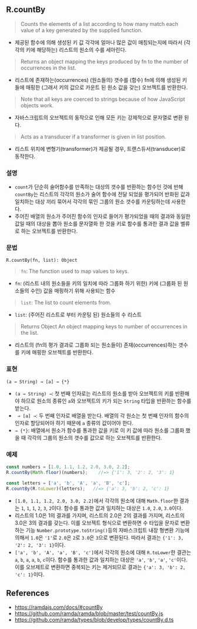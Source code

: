 ## R.countBy

> Counts the elements of a list according to how many match each value of a key generated by the supplied function.
- 제공된 함수에 의해 생성된 키 값 각각에 얼마나 많은 값이 매칭되는지에 따라서 (각각의 키에 해당하는) 리스트의 원소의 수를 세아린다.
> Returns an object mapping the keys produced by fn to the number of occurrences in the list.
- 리스트에 존재하는(occurrences) (원소들의) 갯수를 (함수) fn에 의해 생성된 키들에 매핑한 (그래서 키의 값으로 카운트 된 원소 값을 갖는) 오브젝트를 반환한다.
> Note that all keys are coerced to strings because of how JavaScript objects work.
- 자바스크립트의 오브젝트의 동작으로 인해 모든 키는 강제적으로 문자열로 변환 된다.
> Acts as a transducer if a transformer is given in list position.
- 리스트 위치에 변형기(transformer)가 제공될 경우, 트랜스듀서(transducer)로 동작한다.

### 설명

- `count`가 단순히 술어함수를 만족하는 대상의 갯수를 반환하는 함수인 것에 반해 `countBy`는 리스트의 각각의 원소가 술어 함수에 전달 되었을 평가되어 반화된 값과 일치하는 대상 끼리 묶어서 각각의 묶인 그룹의 원소 갯수를 카운팅하는데 사용한다.
- 주어진 배열의 원소가 주어진 함수의 인자로 들어가 평가되었을 때의 결과와 동일한 값일 때의 대상을 뽑아 원소를 문자열화 한 것을 키로 함수를 통과한 결과 값을 벨류로 하는 오브젝트를 반환한다.

### 문법

```
R.countBy(fn, list): Object
```

> `fn`: The function used to map values to keys.
- `fn`: (리스트 내의 원소들을 키의 일치에 따라 그룹화 하기 위한) 키에 (그룹화 된 원소들의 수인) 값을 매핑하기 위해 사용되는 함수
> `list`: The list to count elements from.
- `list`: (주어진 리스트로 부터 카운팅 된) 원소들의 수 리스트
> Returns Object An object mapping keys to number of occurrences in the list.
- 리스트의 (fn의 평가 결과로 그룹화 되는 원소들이) 존재(occurrences)하는 갯수를 키에 매핑한 오브젝트를 반환한다.

### 표현

```
(a → String) → [a] → {*}
```

- `(a → String) →`: 첫 번째 인자로는 리스트의 원소를 받아 오브젝트의 키를 반환해야 하므로 원소의 종류인 `a`와 오브젝트의 키가 되는 `String` 타입을 반환하는 함수를 받는다.
- ` → [a] →`: 두 번째 인자로 배열을 받는다. 배열의 각 원소는 첫 번째 인자의 함수의 인자로 할당되어야 하기 때문에 `a` 종류의 값이어야 한다.
- `→ {*}`: 배열에서 원소가 함수를 통과한 값을 키로 이 키 값에 따라 원소를 그룹화 했을 때 각각의 그룹의 원소의 갯수를 값으로 하는 오브젝트를 반환한다.

### 예제

```js
const numbers = [1.0, 1.1, 1.2, 2.0, 3.0, 2.2];
R.countBy(Math.floor)(numbers);    //=> {'1': 3, '2': 2, '3': 1}

const letters = ['a', 'b', 'A', 'a', 'B', 'c'];
R.countBy(R.toLower)(letters);   //=> {'a': 3, 'b': 2, 'c': 1}
```

- `[1.0, 1.1, 1.2, 2.0, 3.0, 2.2]`에서 각각의 원소에 대해 `Math.floor`한 결과는 `1`, `1`, `1`, `2`, `3`, `2`이다. 함수를 통과한 값과 일치하는 대상은 `1.0`, `2.0`, `3.0`이다.
- 리스트의 1.0은 1의 결과를 가지며, 리스트의 2.0은 2의 결과를 가지며, 리스트의 3.0은 3의 결과를 갖는다. 이를 오브젝트 형식으로 변환하면 수 타입을 문자로 변환하는 기능 `Number.prototype.toString()`등의 자바스크립트 내장 형변환 기능에 의해서 `1.0`은 `'1'`로 `2.0`은 `2`로 `3.0`은 `3`으로 변환된다. 따라서 결과는 `{'1': 3, '2': 2, '3': 1}`이다.
- `['a', 'b', 'A', 'a', 'B', 'c']`에서 각각의 원소에 대해 `R.toLower`한 결관는 `a`, `b`, `a`, `a`, `b`, `c`이다. 함수를 통과한 값과 일치하는 대상은 `'a'`, `'b'`, `'a'`, `'c'`이다. 이를 오브제트로 변환하면 중복되는 키는 제거되므로 결과는 `{'a': 3, 'b': 2, 'c': 1}`이다.

## References
- https://ramdajs.com/docs/#countBy
- https://github.com/ramda/ramda/blob/master/test/countBy.js
- https://github.com/ramda/types/blob/develop/types/countBy.d.ts
